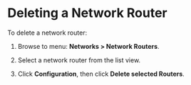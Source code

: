 
# Deleting a Network Router

To delete a network router:

1.  Browse to menu: **Networks > Network Routers**.

2.  Select a network router from the list view.

3.  Click **Configuration**, then click **Delete selected Routers**.

